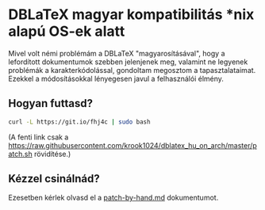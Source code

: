 # DBLaTeX magyar kompatibilitás *nix alapú OS-ek alatt

Mivel volt némi problémám a DBLaTeX "magyarosításával", hogy a lefordított dokumentumok
szebben jelenjenek meg, valamint ne legyenek problémák a karakterkódolással, gondoltam
megosztom a tapasztalataimat. Ezekkel a módosításokkal lényegesen javul a felhasználói
élmény.

## Hogyan futtasd?

```bash
curl -L https://git.io/fhj4c | sudo bash
```

(A fenti link csak a https://raw.githubusercontent.com/krook1024/dblatex_hu_on_arch/master/patch.sh rövidítése.)

## Kézzel csinálnád?

Ezesetben kérlek olvasd el a [patch-by-hand.md](patch-by-hand.md) dokumentumot.


